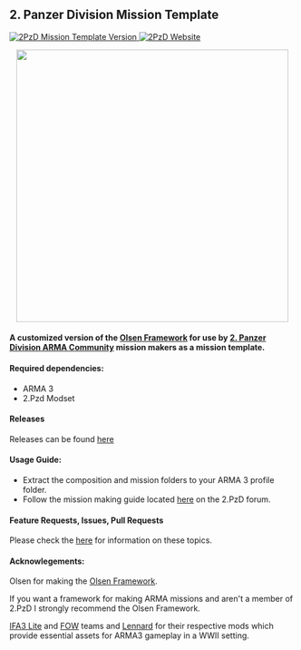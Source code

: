 ## 2. Panzer Division Mission Template
<p align="left">
    <a href="https://github.com/Drofseh/2PzD_Mission_Template/releases/latest">
        <img src="https://img.shields.io/badge/Version-2.23.0-blue.svg" alt="2PzD Mission Template Version">
    </a>
    <a href="https://2pzd.net/">
        <img src="https://img.shields.io/badge/2PzD-Website-yellow.svg" alt="2PzD Website">
    </a>
</p>
<p align="center">
    <a href="https://2pzd.net/">
        <img src="https://c2.staticflickr.com/6/5524/30201576222_3b9546362d_o.png" width="480">
    </a>
</p>

#### A customized version of the [Olsen Framework](https://github.com/dklollol/Olsen-Framework-Arma-3) for use by [2. Panzer Division ARMA Community](https://2pzd.net/) mission makers as a mission template. 

#### Required dependencies:
* ARMA 3
* 2.Pzd Modset

#### Releases
Releases can be found [here](https://github.com/Drofseh/2PzD_Mission_Template/releases)

#### Usage Guide:
* Extract the composition and mission folders to your ARMA 3 profile folder.
* Follow the mission making guide located [here](http://2panzer.forumpro.eu/t437-haas-s-mission-making-guide-for-the-olsen-framework) on the 2.PzD forum.

#### Feature Requests, Issues, Pull Requests
Please check the [here](https://github.com/Drofseh/2PzD_Mission_Template/blob/master/.github/CONTRIBUTING.md) for information on these topics.

#### Acknowlegements:

Olsen for making the [Olsen Framework](https://github.com/dklollol/Olsen-Framework-Arma-3).

If you want a framework for making ARMA missions and aren't a member of 2.PzD I strongly recommend the Olsen Framework.

[IFA3 Lite](https://forums.bistudio.com/forums/topic/190809-iron-front-in-arm3-lite-preview-versions/) and [FOW](https://forums.bistudio.com/forums/topic/198194-faces-of-war-ww2/) teams and [Lennard](https://forums.bistudio.com/forums/topic/200914-len-weapons-pack-for-ifa3-lite/) for their respective mods which provide essential assets for ARMA3 gameplay in a WWII setting.
